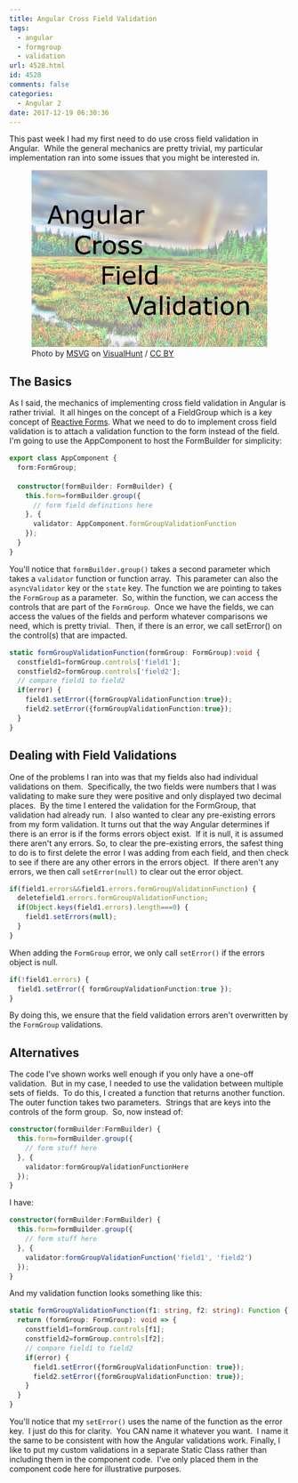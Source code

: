 ```yaml
---
title: Angular Cross Field Validation
tags:
  - angular
  - formgroup
  - validation
url: 4528.html
id: 4528
comments: false
categories:
  - Angular 2
date: 2017-12-19 06:30:36
---
```


This past week I had my first need to do use cross field validation in Angular.  While the general mechanics are pretty trivial, my particular implementation ran into some issues that you might be interested in. <figure>![](/uploads/2017/12/2017-12-19.jpg "Angular Cross Field Validation") Photo by [MSVG](//visualhunt.com/author/525a6d) on [VisualHunt](//visualhunt.com/re/2a53de) / [ CC BY](//creativecommons.org/licenses/by/2.0/)</figure>

<!-- more --> 

The Basics
----------

As I said, the mechanics of implementing cross field validation in Angular is rather trivial.  It all hinges on the concept of a FieldGroup which is a key concept of [Reactive Forms](/tags/reactive-forms/). What we need to do to implement cross field validation is to attach a validation function to the form instead of the field. I'm going to use the AppComponent to host the FormBuilder for simplicity:

``` typescript
export class AppComponent {
  form:FormGroup;

  constructor(formBuilder: FormBuilder) {
    this.form=formBuilder.group({
      // form field definitions here
    }, {
      validator: AppComponent.formGroupValidationFunction
    });
  }
}
```

You'll notice that `formBuilder.group()` takes a second parameter which takes a `validator` function or function array.  This parameter can also the `asyncValidator` key or the `state` key. The function we are pointing to takes the `FormGroup` as a parameter.  So, within the function, we can access the controls that are part of the `FormGroup`.  Once we have the fields, we can access the values of the fields and perform whatever comparisons we need, which is pretty trivial.  Then, if there is an error, we call setError() on the control(s) that are impacted.

``` typescript
static formGroupValidationFunction(formGroup: FormGroup):void {
  constfield1=formGroup.controls['field1'];
  constfield2=formGroup.controls['field2'];
  // compare field1 to field2
  if(error) {
    field1.setError({formGroupValidationFunction:true});
    field2.setError({formGroupValidationFunction:true});
  }
}
```

Dealing with Field Validations
------------------------------

One of the problems I ran into was that my fields also had individual validations on them.  Specifically, the two fields were numbers that I was validating to make sure they were positive and only displayed two decimal places.  By the time I entered the validation for the FormGroup, that validation had already run.  I also wanted to clear any pre-existing errors from my form validation. It turns out that the way Angular determines if there is an error is if the forms errors object exist.  If it is null, it is assumed there aren't any errors. So, to clear the pre-existing errors, the safest thing to do is to first delete the error I was adding from each field, and then check to see if there are any other errors in the errors object.  If there aren't any errors, we then call `setError(null)` to clear out the error object.

``` typescript
if(field1.errors&&field1.errors.formGroupValidationFunction) {
  deletefield1.errors.formGroupValidationFunction;
  if(Object.keys(field1.errors).length===0) {
    field1.setErrors(null);
  }
}
```

When adding the `FormGroup` error, we only call `setError()` if the errors object is null.

``` typescript
if(!field1.errors) {
  field1.setError({ formGroupValidationFunction:true });
}
```

By doing this, we ensure that the field validation errors aren't overwritten by the `FormGroup` validations.

Alternatives
------------

The code I've shown works well enough if you only have a one-off validation.  But in my case, I needed to use the validation between multiple sets of fields.  To do this, I created a function that returns another function. The outer function takes two parameters.  Strings that are keys into the controls of the form group.  So, now instead of:

``` typescript
constructor(formBuilder:FormBuilder) {
  this.form=formBuilder.group({
    // form stuff here
  }, {
    validator:formGroupValidationFunctionHere
  });
}
```

I have:

``` typescript
constructor(formBuilder:FormBuilder) {
  this.form=formBuilder.group({
    // form stuff here
  }, {
    validator:formGroupValidationFunction('field1', 'field2')
  });
}
```

And my validation function looks something like this:

``` typescript
static formGroupValidationFunction(f1: string, f2: string): Function {
  return (formGroup: FormGroup): void => {
    constfield1=formGroup.controls[f1];
    constfield2=formGroup.controls[f2];
    // compare field1 to field2
    if(error) {
      field1.setError({formGroupValidationFunction: true});
      field2.setError({formGroupValidationFunction: true});
    }
  }
}
```

You'll notice that my `setError()` uses the name of the function as the error key.  I just do this for clarity.  You CAN name it whatever you want.  I name it the same to be consistent with how the Angular validations work. Finally, I like to put my custom validations in a separate Static Class rather than including them in the component code.  I've only placed them in the component code here for illustrative purposes.

